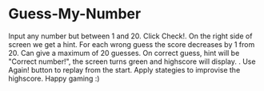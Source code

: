 # Guess-My-Number
Input any number but between 1 and 20.
Click Check!.
On the right side of screen we get a hint.
For each wrong guess the score decreases by 1 from 20.
Can give a maximum of 20 guesses.
On correct guess, hint will be "Correct number!", the screen turns green and highscore will display. .
Use Again! button to replay from the start.
Apply stategies to improvise the highscore.
Happy gaming :)

